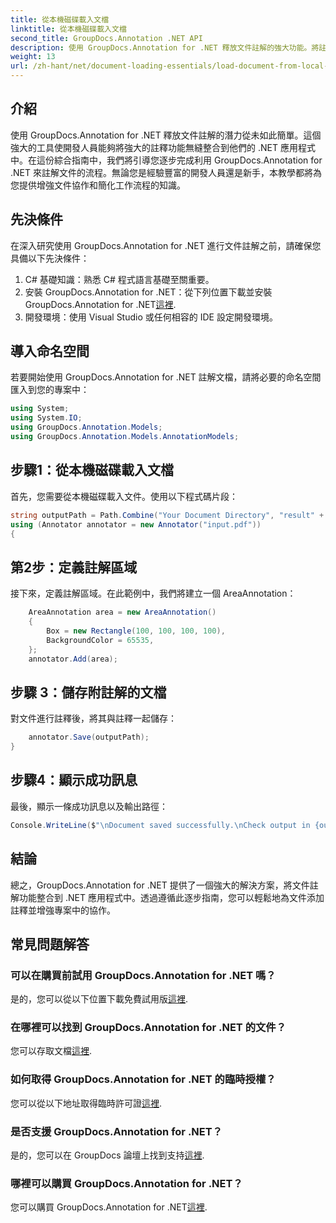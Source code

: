 ```yaml
---
title: 從本機磁碟載入文檔
linktitle: 從本機磁碟載入文檔
second_title: GroupDocs.Annotation .NET API
description: 使用 GroupDocs.Annotation for .NET 釋放文件註解的強大功能。將註釋功能無縫整合到您的 .NET 應用程式中。
weight: 13
url: /zh-hant/net/document-loading-essentials/load-document-from-local-disk/
---
```

## 介紹
使用 GroupDocs.Annotation for .NET 釋放文件註解的潛力從未如此簡單。這個強大的工具使開發人員能夠將強大的註釋功能無縫整合到他們的 .NET 應用程式中。在這份綜合指南中，我們將引導您逐步完成利用 GroupDocs.Annotation for .NET 來註解文件的流程。無論您是經驗豐富的開發人員還是新手，本教學都將為您提供增強文件協作和簡化工作流程的知識。
## 先決條件
在深入研究使用 GroupDocs.Annotation for .NET 進行文件註解之前，請確保您具備以下先決條件：
1. C# 基礎知識：熟悉 C# 程式語言基礎至關重要。
2. 安裝 GroupDocs.Annotation for .NET：從下列位置下載並安裝 GroupDocs.Annotation for .NET[這裡](https://releases.groupdocs.com/annotation/net/).
3. 開發環境：使用 Visual Studio 或任何相容的 IDE 設定開發環境。

## 導入命名空間
若要開始使用 GroupDocs.Annotation for .NET 註解文檔，請將必要的命名空間匯入到您的專案中：
```csharp
using System;
using System.IO;
using GroupDocs.Annotation.Models;
using GroupDocs.Annotation.Models.AnnotationModels;
```

## 步驟1：從本機磁碟載入文檔
首先，您需要從本機磁碟載入文件。使用以下程式碼片段：
```csharp
string outputPath = Path.Combine("Your Document Directory", "result" + Path.GetExtension("input.pdf"));
using (Annotator annotator = new Annotator("input.pdf"))
{
```
## 第2步：定義註解區域
接下來，定義註解區域。在此範例中，我們將建立一個 AreaAnnotation：
```csharp
    AreaAnnotation area = new AreaAnnotation()
    {
        Box = new Rectangle(100, 100, 100, 100),
        BackgroundColor = 65535,
    };
    annotator.Add(area);
```
## 步驟 3：儲存附註解的文檔
對文件進行註釋後，將其與註釋一起儲存：
```csharp
    annotator.Save(outputPath);
}
```
## 步驟4：顯示成功訊息
最後，顯示一條成功訊息以及輸出路徑：
```csharp
Console.WriteLine($"\nDocument saved successfully.\nCheck output in {outputPath}.");
```

## 結論
總之，GroupDocs.Annotation for .NET 提供了一個強大的解決方案，將文件註解功能整合到 .NET 應用程式中。透過遵循此逐步指南，您可以輕鬆地為文件添加註釋並增強專案中的協作。
## 常見問題解答
### 可以在購買前試用 GroupDocs.Annotation for .NET 嗎？
是的，您可以從以下位置下載免費試用版[這裡](https://releases.groupdocs.com/).
### 在哪裡可以找到 GroupDocs.Annotation for .NET 的文件？
您可以存取文檔[這裡](https://tutorials.groupdocs.com/annotation/net/).
### 如何取得 GroupDocs.Annotation for .NET 的臨時授權？
您可以從以下地址取得臨時許可證[這裡](https://purchase.groupdocs.com/temporary-license/).
### 是否支援 GroupDocs.Annotation for .NET？
是的，您可以在 GroupDocs 論壇上找到支持[這裡](https://forum.groupdocs.com/c/annotation/10).
### 哪裡可以購買 GroupDocs.Annotation for .NET？
您可以購買 GroupDocs.Annotation for .NET[這裡](https://purchase.groupdocs.com/buy).